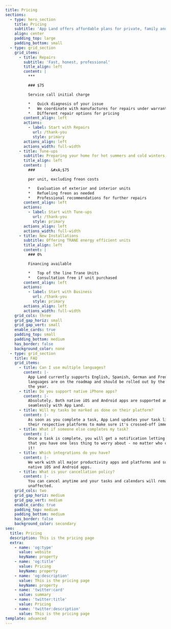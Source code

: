 ```yaml
---
title: Pricing
sections:
  - type: hero_section
    title: Pricing
    subtitle: 'App Land offers affordable plans for private, family and business use.'
    align: center
    padding_top: large
    padding_bottom: small
  - type: grid_section
    grid_items:
      - title: Repairs
        subtitle: 'Fast, honest, professional'
        title_align: left
        content: |
          ***

          ### $75

          Service call initial charge

          *   Quick diagnosis of your issue
          *   We coordinate with manufactures for repairs under warranty
          *   Different repair options for pricing
        content_align: left
        actions:
          - label: Start with Repairs
            url: /thank-you
            style: primary
        actions_align: left
        actions_width: full-width
      - title: Tune-ups
        subtitle: Preparing your home for hot summers and cold winters
        title_align: left
        content: |
          ###       &#xA;$75

          per unit, excluding freon costs

          *   Evaluation of exterior and interior units
          *   Refueling freon as needed
          *   Professional recommendations for further repairs
        content_align: left
        actions:
          - label: Start with Tune-ups
            url: /thank-you
            style: primary
        actions_align: left
        actions_width: full-width
      - title: New Installations
        subtitle: Offering TRANE energy efficient units
        title_align: left
        content: |
          ### 0%

          Financing available

          *   Top of the line Trane Units
          *   Consultation free if unit purchased
        content_align: left
        actions:
          - label: Start with Business
            url: /thank-you
            style: primary
        actions_align: left
        actions_width: full-width
    grid_cols: three
    grid_gap_horiz: small
    grid_gap_vert: small
    enable_cards: true
    padding_top: small
    padding_bottom: medium
    has_border: false
    background_color: none
  - type: grid_section
    title: FAQ
    grid_items:
      - title: Can I use multiple languages?
        content: |-
          App Land currently supports English, Spanish, German and French. Other
          languages are on the roadmap and should be rolled out by the end of
          the year.
      - title: Do you support native iPhone apps?
        content: |-
          Absolutely. Both native iOS and Android apps are supported and work
          seamlessly with App Land.
      - title: Will my tasks be marked as done on their platform?
        content: |-
          As soon as you complete a task, App Land updates your task lists on
          their respective platforms to make sure it's crossed-off immediately.
      - title: What if someone else completes my task?
        content: |-
          Once a task is complete, you will get a notification letting you know
          that you have one less thing to worry about - no matter who completes
          it!
      - title: Which integrations do you have?
        content: |-
          We work with all major productivity apps and platforms and support all
          native iOS and Android apps.
      - title: What is your cancellation policy?
        content: |-
          You can cancel anytime and your tasks and calendars will remain
          unaffected.
    grid_cols: two
    grid_gap_horiz: medium
    grid_gap_vert: medium
    enable_cards: true
    padding_top: medium
    padding_bottom: medium
    has_border: false
    background_color: secondary
seo:
  title: Pricing
  description: This is the pricing page
  extra:
    - name: 'og:type'
      value: website
      keyName: property
    - name: 'og:title'
      value: Pricing
      keyName: property
    - name: 'og:description'
      value: This is the pricing page
      keyName: property
    - name: 'twitter:card'
      value: summary
    - name: 'twitter:title'
      value: Pricing
    - name: 'twitter:description'
      value: This is the pricing page
template: advanced
---
```

